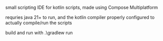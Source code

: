small scripting IDE for kotlin scripts, made using Compose Multiplatform

requries java 21+ to run, and the kotlin compiler properly configured to actually compile/run the scripts

build and run with .\gradlew run 
